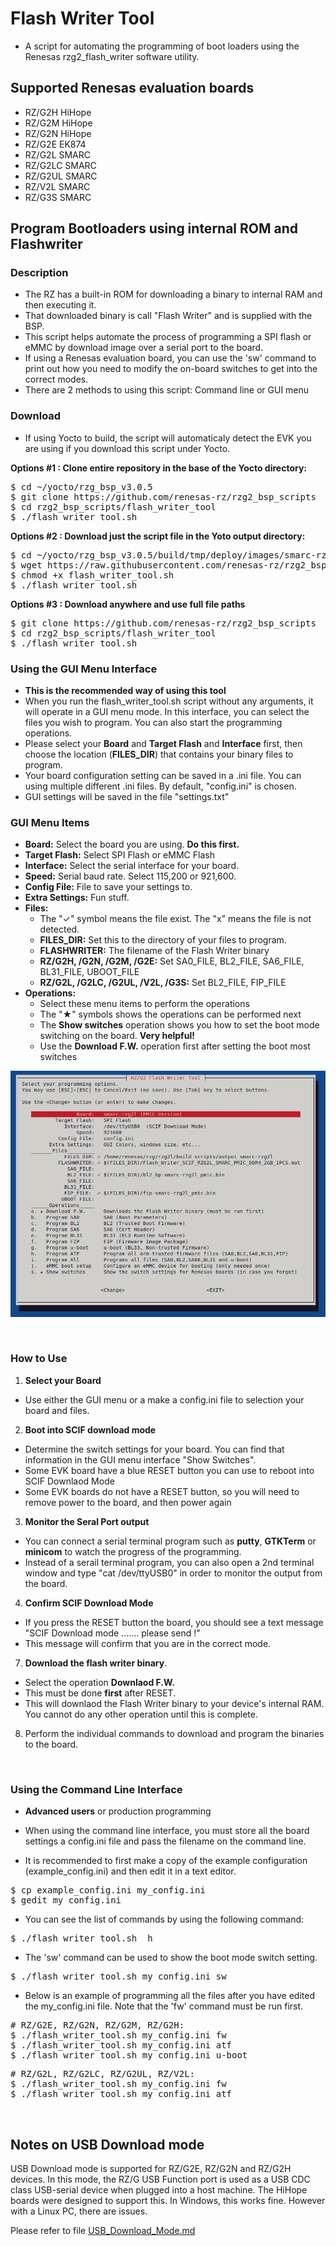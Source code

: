 # Flash Writer Tool
* A script for automating the programming of boot loaders using the Renesas rzg2_flash_writer software utility.

## Supported Renesas evaluation boards
* RZ/G2H HiHope
* RZ/G2M HiHope
* RZ/G2N HiHope
* RZ/G2E EK874
* RZ/G2L SMARC
* RZ/G2LC SMARC
* RZ/G2UL SMARC
* RZ/V2L SMARC
* RZ/G3S SMARC

## Program Bootloaders using internal ROM and Flashwriter

### Description
* The RZ has a built-in ROM for downloading a binary to internal RAM and then executing it.
* That downloaded binary is call "Flash Writer" and is supplied with the BSP.
* This script helps automate the process of programming a SPI flash or eMMC by download image over a serial port to the board.
* If using a Renesas evaluation board, you can use the 'sw' command to print out how you need to modify the on-board switches to get into the correct modes.
* There are 2 methods to using this script: Command line or GUI menu

### Download

* If using Yocto to build, the script will automaticaly detect the EVK you are using if you download this script under Yocto.
 
**Options #1 : Clone entire repository in the base of the Yocto directory:**
<pre>
$ cd ~/yocto/rzg_bsp_v3.0.5
$ git clone https://github.com/renesas-rz/rzg2_bsp_scripts
$ cd rzg2_bsp_scripts/flash_writer_tool
$ ./flash_writer_tool.sh
</pre>

**Options #2 : Download just the script file in the Yoto output directory:**
<pre>
$ cd ~/yocto/rzg_bsp_v3.0.5/build/tmp/deploy/images/smarc-rzg2l
$ wget https://raw.githubusercontent.com/renesas-rz/rzg2_bsp_scripts/master/flash_writer_tool/flash_writer_tool.sh
$ chmod +x flash_writer_tool.sh
$ ./flash_writer_tool.sh
</pre>

**Options #3 : Download anywhere and use full file paths**
<pre>
$ git clone https://github.com/renesas-rz/rzg2_bsp_scripts
$ cd rzg2_bsp_scripts/flash_writer_tool
$ ./flash_writer_tool.sh
</pre>

### Using the GUI Menu Interface

* **This is the recommended way of using this tool**
* When you run the flash\_writer\_tool.sh script without any arguments, it will operate in a GUI menu mode. In this interface, you can select the files you wish to program. You can also start the programming operations.
* Please select your **Board** and **Target Flash** and **Interface** first, then choose the location (**FILES_DIR**) that contains your binary files to program.
* Your board configuration setting can be saved in a .ini file. You can using multiple different .ini files. By default, "config.ini" is chosen.
* GUI settings will be saved in the file "settings.txt"

### GUI Menu Items
 * **Board:** Select the board you are using. **Do this first.**
 * **Target Flash:** Select SPI Flash or eMMC Flash
 * **Interface:** Select the serial interface for your board.
 * **Speed:** Serial baud rate. Select 115,200 or 921,600.
 * **Config File:** File to save your settings to.
 * **Extra Settings:** Fun stuff.
* **Files:**
  * The "✓" symbol means the file exist. The "x" means the file is not detected.
  * **FILES_DIR:** Set this to the directory of your files to program.
  * **FLASHWRITER:** The filename of the Flash Writer binary
  * **RZ/G2H, /G2N, /G2M, /G2E:** Set SA0\_FILE, BL2\_FILE, SA6\_FILE, BL31\_FILE, UBOOT\_FILE
  * **RZ/G2L, /G2LC, /G2UL, /V2L, /G3S:** Set BL2\_FILE, FIP\_FILE
* **Operations:**
  * Select these menu items to perform the operations
  * The "★" symbols shows the operations can be performed next
  * The **Show switches** operation shows you how to set the boot mode switching on the board. **Very helpful!**
  * Use the **Download F.W.** operation first after setting the boot most switches

![name](gui.png?raw=true)

<br>

### How to Use
1. **Select your Board**
* Use either the GUI menu or a make a config.ini file to selection your board and files.

2. **Boot into SCIF download mode**
* Determine the switch settings for your board. You can find that information in the GUI menu interface "Show Switches".
* Some EVK board have a blue RESET button you can use to reboot into SCIF Downlaod Mode
* Some EVK boards do not have a RESET button, so you will need to remove power to the board, and then power again

3. **Monitor the Seral Port output**
* You can connect a serial terminal program such as **putty**, **GTKTerm** or **minicom** to watch the progress of the programming.
* Instead of a serail terminal program, you can also open a 2nd terminal window and type "cat /dev/ttyUSB0" in order to monitor the output from the board.

4. **Confirm SCIF Download Mode**
* If you press the RESET button the board, you should see a text message "SCIF Download mode .......  please send !"
* This message will confirm that you are in the correct mode.

7. **Download the flash writer binary**.
* Select the operation **Downlaod F.W.**
* This must be done **first** after RESET.
* This will downlaod the Flash Writer binary to your device's internal RAM. You cannot do any other operation until this is complete.

8. Perform the individual commands to download and program the binaries to the board.

<br>

### Using the Command Line Interface
* **Advanced users** or production programming

* When using the command line interface, you must store all the board settings a config.ini file and pass the filename on the command line.
* It is recommended to first make a copy of the example configuration (example_config.ini) and then edit it in a text editor.

<pre>
$ cp example_config.ini my_config.ini
$ gedit my_config.ini
</pre>

* You can see the list of commands by using the following command:
<pre>
$ ./flash_writer_tool.sh  h
</pre>

* The 'sw' command can be used to show the boot mode switch setting.
<pre>
$ ./flash_writer_tool.sh my_config.ini sw
</pre>

* Below is an example of programming all the files after you have edited the my_config.ini file. Note that the 'fw' command must be run first.
<pre>
# RZ/G2E, RZ/G2N, RZ/G2M, RZ/G2H:
$ ./flash_writer_tool.sh my_config.ini fw
$ ./flash_writer_tool.sh my_config.ini atf
$ ./flash_writer_tool.sh my_config.ini u-boot
</pre>
<pre>
# RZ/G2L, RZ/G2LC, RZ/G2UL, RZ/V2L:
$ ./flash_writer_tool.sh my_config.ini fw
$ ./flash_writer_tool.sh my_config.ini atf
</pre>

<br>

## Notes on USB Download mode
USB Download mode is supported for RZ/G2E, RZ/G2N and RZ/G2H devices.
In this mode, the RZ/G USB Function port is used as a USB CDC class USB-serial device when plugged into a host machine.
The HiHope boards were designed to support this.
In Windows, this works fine. However with a Linux PC, there are issues.

Please refer to file [USB_Download_Mode.md](USB_Download_Mode.md)
